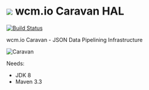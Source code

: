 <img src="http://wcm.io/images/favicon-16@2x.png"/> wcm.io Caravan HAL
======
[![Build Status](https://travis-ci.org/wcm-io-caravan/caravan-hal.png?branch=develop)](https://travis-ci.org/wcm-io-caravan/caravan-hal)

wcm.io Caravan - JSON Data Pipelining Infrastructure

![Caravan](https://github.com/wcm-io-caravan/caravan-tooling/blob/master/public_site/src/site/resources/images/caravan.gif)

Needs:
- JDK 8
- Maven 3.3
